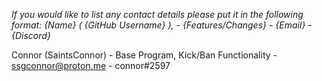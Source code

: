 *If you would like to list any contact details please put it in the following format: {Name} ( {GitHub Username} ), - {Features/Changes} - {Email} - {Discord}*

Connor (SaintsConnor) - Base Program, Kick/Ban Functionality - ssgconnor@proton.me - connor#2597
